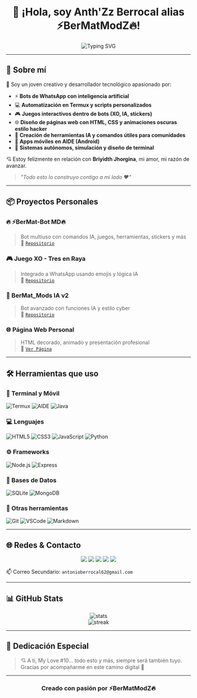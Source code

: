 <h1 align="center">
  👋 ¡Hola, soy <strong>Anth'Zz Berrocal</strong> alias <strong>⚡BerMatModZ🔥</strong>!
</h1>

<p align="center">
  <img src="https://readme-typing-svg.demolab.com/?lines=⚡+Desarrollador+de+Bots+IA;🎮+Creador+de+Juegos+WhatsApp;💻+Automatización+y+Termux;💘+Junto+a+mi+novia+Briyidth&center=true&width=380&height=45&font=Fira%20Code&color=00F7FF&vCenter=true&pause=1000&size=22" alt="Typing SVG" />
</p>

---

## 🧠 Sobre mí

🎯 Soy un joven creativo y desarrollador tecnológico apasionado por:

- ⚡ **Bots de WhatsApp con inteligencia artificial**  
- 💻 **Automatización en Termux y scripts personalizados**  
- 🎮 **Juegos interactivos dentro de bots (XO, IA, stickers)**  
- 🌐 **Diseño de páginas web con HTML, CSS y animaciones oscuras estilo hacker**  
- 🤖 **Creación de herramientas IA y comandos útiles para comunidades**  
- 📲 **Apps móviles en AIDE (Android)**  
- 📡 **Sistemas autónomos, simulación y diseño de terminal**  

💘 Estoy felizmente en relación con **Briyidth Jhorgina**, mi amor, mi razón de avanzar.  
> *"Todo esto lo construyo contigo a mi lado ❤️"*

---

## 📦 Proyectos Personales

### 🔥 ⚡BerMat-Bot MD🔥  
> Bot multiuso con comandos IA, juegos, herramientas, stickers y más  
🔗 [`Repositorio`](https://github.com/Anthzberrocal/BerMat-Bot-MD)

### 🎮 Juego XO - Tres en Raya  
> Integrado a WhatsApp usando emojis y lógica IA  
🔗 [`Repositorio`](https://github.com/Anthzberrocal/BerMatMods_XO)

### 🤖 BerMat_Mods IA v2  
> Bot avanzado con funciones IA y estilo cyber  
🔗 [`Repositorio`](https://github.com/Anthzberrocal/BerMatMods_BotIA)

### 🌐 Página Web Personal  
> HTML decorado, animado y presentación profesional  
🔗 [`Ver Página`](https://anthzberrocal.github.io)

---

## 🛠️ Herramientas que uso

### 🔧 Terminal y Móvil

![Termux](https://img.shields.io/badge/Termux-000000?style=flat-square&logo=termux)
![AIDE](https://img.shields.io/badge/AIDE-blue?style=flat-square&logo=android)
![Java](https://img.shields.io/badge/Java-ED8B00?style=flat-square&logo=java)

### 💻 Lenguajes

![HTML5](https://img.shields.io/badge/HTML5-E34F26?style=flat-square&logo=html5&logoColor=white)
![CSS3](https://img.shields.io/badge/CSS3-1572B6?style=flat-square&logo=css3&logoColor=white)
![JavaScript](https://img.shields.io/badge/JavaScript-yellow?style=flat-square&logo=javascript)
![Python](https://img.shields.io/badge/Python-3776AB?style=flat-square&logo=python)

### ⚙️ Frameworks

![Node.js](https://img.shields.io/badge/Node.js-339933?style=flat-square&logo=nodedotjs)
![Express](https://img.shields.io/badge/Express-black?style=flat-square&logo=express)

### 💾 Bases de Datos

![SQLite](https://img.shields.io/badge/SQLite-003B57?style=flat-square&logo=sqlite)
![MongoDB](https://img.shields.io/badge/MongoDB-47A248?style=flat-square&logo=mongodb)

### 🧰 Otras herramientas

![Git](https://img.shields.io/badge/Git-F05032?style=flat-square&logo=git)
![VSCode](https://img.shields.io/badge/VS%20Code-007ACC?style=flat-square&logo=visualstudiocode)
![Markdown](https://img.shields.io/badge/Markdown-000000?style=flat-square&logo=markdown)

---

## 🌐 Redes & Contacto

<p align="center">
  <a href="https://github.com/BerMatMods" target="_blank"><img src="https://img.shields.io/badge/GitHub-BerMatMods-black?style=for-the-badge&logo=github"></a>
  <a href="https://t.me/Berrocal_mdz" target="_blank"><img src="https://img.shields.io/badge/Telegram-BerMatMods-blue?style=for-the-badge&logo=telegram"></a>
  <a href="mailto:berrocalanthony1@gmail.com"><img src="https://img.shields.io/badge/Gmail-Berrocal-red?style=for-the-badge&logo=gmail"></a>
  <a href="https://instagram.com/anthz_berrocal" target="_blank"><img src="https://img.shields.io/badge/Instagram-Anthz__berrocal-purple?style=for-the-badge&logo=instagram"></a>
  <a href="https://facebook.com/share/1B2fUpRczt/" target="_blank"><img src="https://img.shields.io/badge/Facebook-BerMat-blue?style=for-the-badge&logo=facebook"></a>
</p>

📫 Correo Secundario: `antonioberrocal62@gmail.com`

---

## 📊 GitHub Stats

<p align="center">
  <img src="https://github-readme-stats.vercel.app/api?username=Anthzberrocal&show_icons=true&theme=radical&hide_border=true" alt="stats">
  <br>
  <img src="https://github-readme-streak-stats.herokuapp.com/?user=Anthzberrocal&theme=tokyonight&hide_border=true" alt="streak">
</p>

---

## 👑 Dedicación Especial

> 💘 A ti, My Love #10... todo esto y más, siempre será también tuyo. Gracias por acompañarme en este camino digital 💞

---

<h3 align="center">Creado con pasión por ⚡BerMatModZ🔥</h3>
